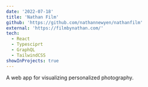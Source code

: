 ```yaml
---
date: '2022-07-18'
title: 'Nathan Film'
github: 'https://github.com/nathannewyen/nathanfilm'
external: 'https://filmbynathan.com/'
tech:
  - React
  - Typesciprt
  - GraphQL
  - TailwindCSS
showInProjects: true
---
```


A web app for visualizing personalized photography.
